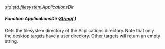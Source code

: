 _[std](../../modules/std/std-module.md):[std.filesystem](../../modules/std/std-filesystem.md).ApplicationsDir_
##### Function ApplicationsDir:[String](../../modules/wonkey/wonkey-types-string.md)(  )
Gets the filesystem directory of the Applications directory.
Note that only the desktop targets have a user directory. Other targets will return an empty string.
